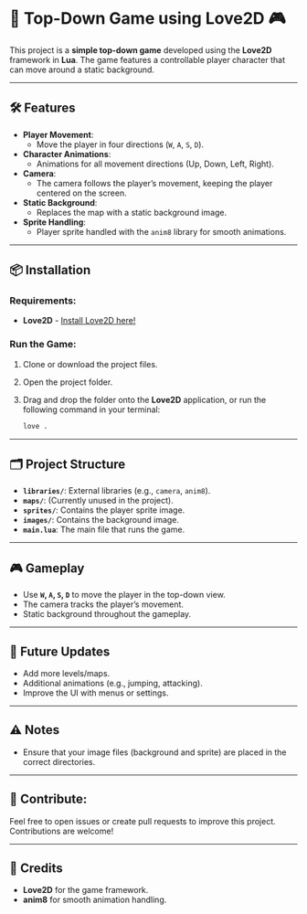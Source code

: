 # 🚀 **Top-Down Game** using **Love2D** 🎮

This project is a **simple top-down game** developed using the **Love2D** framework in **Lua**. The game features a controllable player character that can move around a static background. 

---

## 🛠️ **Features**

- **Player Movement**: 
  - Move the player in four directions (`W`, `A`, `S`, `D`).
- **Character Animations**: 
  - Animations for all movement directions (Up, Down, Left, Right).
- **Camera**: 
  - The camera follows the player’s movement, keeping the player centered on the screen.
- **Static Background**: 
  - Replaces the map with a static background image.
- **Sprite Handling**: 
  - Player sprite handled with the `anim8` library for smooth animations.

---

## 📦 **Installation**

### Requirements: 

- **Love2D** - [Install Love2D here!](https://love2d.org/)

### Run the Game:

1. Clone or download the project files.
2. Open the project folder.
3. Drag and drop the folder onto the **Love2D** application, or run the following command in your terminal:

    ```bash
    love .
    ```

---

## 🗂️ **Project Structure**

- **`libraries/`**: External libraries (e.g., `camera`, `anim8`).
- **`maps/`**: (Currently unused in the project).
- **`sprites/`**: Contains the player sprite image.
- **`images/`**: Contains the background image.
- **`main.lua`**: The main file that runs the game.

---

## 🎮 **Gameplay**

- Use **`W`, `A`, `S`, `D`** to move the player in the top-down view.
- The camera tracks the player’s movement.
- Static background throughout the gameplay.

---

## 🔮 **Future Updates**

- Add more levels/maps.
- Additional animations (e.g., jumping, attacking).
- Improve the UI with menus or settings.

---

## ⚠️ **Notes**

- Ensure that your image files (background and sprite) are placed in the correct directories.

---

## 💬 **Contribute**:

Feel free to open issues or create pull requests to improve this project. Contributions are welcome!

---

## 📢 **Credits**

- **Love2D** for the game framework.
- **anim8** for smooth animation handling.

